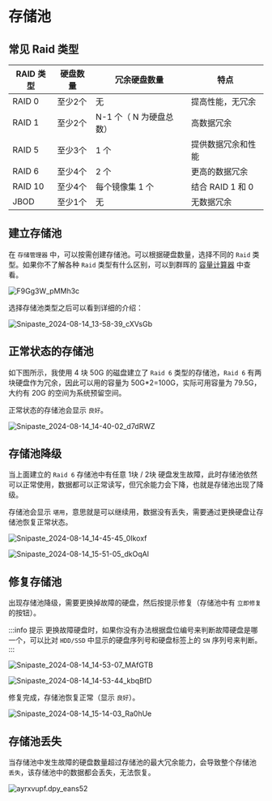 # 存储池

## 常见 Raid 类型

| RAID 类型 | 硬盘数量 | 冗余硬盘数量      | 特点         |
|---------|------|-------------|------------|
| RAID 0  | 至少2个 | 无           | 提高性能，无冗余   |
| RAID 1  | 至少2个 | N-1 个（ N 为硬盘总数）          | 高数据冗余      |
| RAID 5  | 至少3个 | 1 个          | 提供数据冗余和性能  |
| RAID 6  | 至少4个 | 2 个          | 更高的数据冗余    |
| RAID 10 | 至少4个 | 每个镜像集 1 个     | 结合 RAID 1 和 0 |
| JBOD    | 至少1个 | 无           | 无数据冗余      |

## 建立存储池

在 `存储管理器` 中，可以按需创建存储池。可以根据硬盘数量，选择不同的 `Raid` 类型。如果你不了解各种 `Raid` 类型有什么区别，可以到群晖的 [容量计算器](https://www.synology.cn/zh-cn/support/RAID_calculator) 中查看。

![F9Gg3W_pMMh3c](https://img-1255332810.cos.ap-chengdu.myqcloud.com/F9Gg3W_pMMh3c.png)

选择存储池类型之后可以看到详细的介绍：

![Snipaste_2024-08-14_13-58-39_cXVsGb](https://img-1255332810.cos.ap-chengdu.myqcloud.com/Snipaste_2024-08-14_13-58-39_cXVsGb.png)

## 正常状态的存储池

如下图所示，我使用 4 块 50G 的磁盘建立了 `Raid 6` 类型的存储池，`Raid 6` 有两块硬盘作为冗余，因此可以用的容量为 50G*2=100G，实际可用容量为 79.5G，大约有 20G 的空间为系统预留空间。

正常状态的存储池会显示 `良好`。

![Snipaste_2024-08-14_14-40-02_d7dRWZ](https://img-1255332810.cos.ap-chengdu.myqcloud.com/Snipaste_2024-08-14_14-40-02_d7dRWZ.png)

## 存储池降级

当上面建立的 `Raid 6` 存储池中有任意 1块 / 2块 硬盘发生故障，此时存储池依然可以正常使用，数据都可以正常读写，但冗余能力会下降，也就是存储池出现了降级。

存储池会显示 `堪用`，意思就是可以继续用，数据没有丢失，需要通过更换硬盘让存储池恢复正常状态。

![Snipaste_2024-08-14_14-45-45_0Ikoxf](https://img-1255332810.cos.ap-chengdu.myqcloud.com/Snipaste_2024-08-14_14-45-45_0Ikoxf.png)

![Snipaste_2024-08-14_15-51-05_dkOqAl](https://img-1255332810.cos.ap-chengdu.myqcloud.com/Snipaste_2024-08-14_15-51-05_dkOqAl.png)

## 修复存储池

出现存储池降级，需要更换掉故障的硬盘，然后按提示修复（存储池中有 `立即修复` 的按钮）。

:::info 提示
更换故障硬盘时，如果你没有办法根据盘位编号来判断故障硬盘是哪一个，可以比对 `HDD/SSD` 中显示的硬盘序列号和硬盘标签上的 `SN` 序列号来判断。
:::

![Snipaste_2024-08-14_14-53-07_MAfGTB](https://img-1255332810.cos.ap-chengdu.myqcloud.com/Snipaste_2024-08-14_14-53-07_MAfGTB.png)

![Snipaste_2024-08-14_14-53-44_kbqBfD](https://img-1255332810.cos.ap-chengdu.myqcloud.com/Snipaste_2024-08-14_14-53-44_kbqBfD.png)

修复完成，存储池恢复正常（显示 `良好`）。

![Snipaste_2024-08-14_15-14-03_Ra0hUe](https://img-1255332810.cos.ap-chengdu.myqcloud.com/Snipaste_2024-08-14_15-14-03_Ra0hUe.png)

## 存储池丢失

当存储池中发生故障的硬盘数量超过存储池的最大冗余能力，会导致整个存储池 `丢失`，该存储池中的数据都会丢失，无法恢复。

![ayrxvupf.dpy_eans52](https://img-1255332810.cos.ap-chengdu.myqcloud.com/ayrxvupf.dpy_eans52.png)